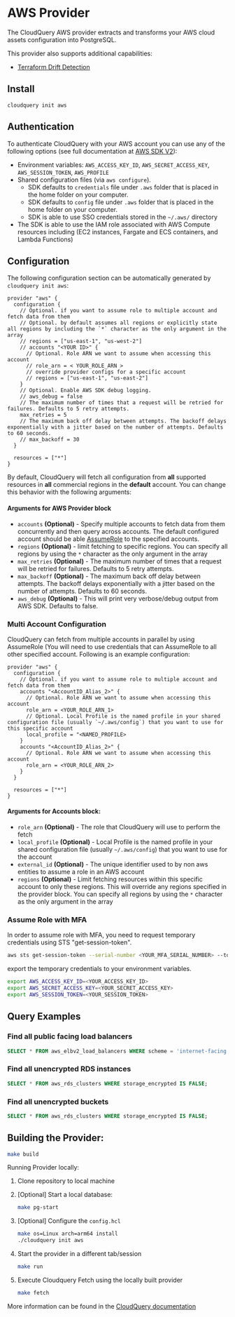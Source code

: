 # AWS Provider

The CloudQuery AWS provider extracts and transforms your AWS cloud assets configuration into PostgreSQL.

This provider also supports additional capabilities:
- [Terraform Drift Detection](https://docs.cloudquery.io/docs/cli/drift/overview)

## Install

```shell
cloudquery init aws
```

## Authentication

To authenticate CloudQuery with your AWS account you can use any of the following options (see full documentation at [AWS SDK V2](https://aws.github.io/aws-sdk-go-v2/docs/configuring-sdk/#specifying-credentials)):

- Environment variables: `AWS_ACCESS_KEY_ID`, `AWS_SECRET_ACCESS_KEY`, `AWS_SESSION_TOKEN`, `AWS_PROFILE`
- Shared configuration files (via `aws configure`).
  - SDK defaults to `credentials` file under `.aws` folder that is placed in the home folder on your computer.
  - SDK defaults to `config` file under `.aws` folder that is placed in the home folder on your computer.
  - SDK is able to use SSO credentials stored in the `~/.aws/` directory
- The SDK is able to use the IAM role associated with AWS Compute resources including (EC2 instances, Fargate and ECS containers, and Lambda Functions)

## Configuration

The following configuration section can be automatically generated by `cloudquery init aws`:

```hcl
provider "aws" {
  configuration {
    // Optional. if you want to assume role to multiple account and fetch data from them
    // Optional. by default assumes all regions or explicitly state all regions by including the `*` character as the only argument in the array
    // regions = ["us-east-1", "us-west-2"]
    // accounts "<YOUR ID>" {
      // Optional. Role ARN we want to assume when accessing this account
      // role_arn = < YOUR_ROLE_ARN >
      // override provider configs for a specific account
      // regions = ["us-east-1", "us-east-2"]
    }
    // Optional. Enable AWS SDK debug logging.
    // aws_debug = false
    // The maximum number of times that a request will be retried for failures. Defaults to 5 retry attempts.
    max_retries = 5
    // The maximum back off delay between attempts. The backoff delays exponentially with a jitter based on the number of attempts. Defaults to 60 seconds.
    // max_backoff = 30
  }

  resources = ["*"]
}
```

By default, CloudQuery will fetch all configuration from **all** supported resources in **all** commercial regions in the **default** account. You can change this behavior with the following arguments:

#### Arguments for AWS Provider block

- `accounts` **(Optional)** - Specify multiple accounts to fetch data from them concurrently and then query across accounts. The default configured account should be able [AssumeRole](https://docs.aws.amazon.com/STS/latest/APIReference/API_AssumeRole.html) to the specified accounts.
- `regions` **(Optional)** - limit fetching to specific regions. You can specify all regions by using the `*` character as the only argument in the array
- `max_retries` **(Optional)** - The maximum number of times that a request will be retried for failures. Defaults to 5 retry attempts.
- `max_backoff` **(Optional)** - The maximum back off delay between attempts. The backoff delays exponentially with a jitter based on the number of attempts. Defaults to 60 seconds.
- `aws_debug` **(Optional)** - This will print very verbose/debug output from AWS SDK. Defaults to false.

### Multi Account Configuration

CloudQuery can fetch from multiple accounts in parallel by using AssumeRole (You will need to use credentials that can AssumeRole to all other specified account. Following is an example configuration:

```hcl
provider "aws" {
  configuration {
    // Optional. if you want to assume role to multiple account and fetch data from them
    accounts "<AccountID_Alias_2>" {
      // Optional. Role ARN we want to assume when accessing this account
      role_arn = <YOUR_ROLE_ARN_1>
      // Optional. Local Profile is the named profile in your shared configuration file (usually `~/.aws/config`) that you want to use for this specific account
      local_profile = "<NAMED_PROFILE>
    }
    accounts "<AccountID_Alias_2>" {
      // Optional. Role ARN we want to assume when accessing this account
      role_arn = <YOUR_ROLE_ARN_2>
    }
  }

  resources = ["*"]
}
```

#### Arguments for Accounts block:

- `role_arn`  **(Optional)** - The role that CloudQuery will use to perform the fetch
- `local_profile`  **(Optional)** - Local Profile is the named profile in your shared configuration file (usually `~/.aws/config`) that you want to use for the account
- `external_id`    **(Optional)** - The unique identifier used to by non aws entities to assume a role in an AWS account
- `regions`  **(Optional)** - Limit fetching resources within this specific account to only these regions. This will override any regions specified in the provider block. You can specify all regions by using the `*` character as the only argument in the array



### Assume Role with MFA

In order to assume role with MFA, you need to request temporary credentials using STS "get-session-token".

```bash
aws sts get-session-token --serial-number <YOUR_MFA_SERIAL_NUMBER> --token-code <YOUR_MFA_TOKEN_CODE> --duration-seconds 3600
```

export the temporary credentials to your environment variables.

```bash
export AWS_ACCESS_KEY_ID=<YOUR_ACCESS_KEY_ID>
export AWS_SECRET_ACCESS_KEY=<YOUR_SECRET_ACCESS_KEY>
export AWS_SESSION_TOKEN=<YOUR_SESSION_TOKEN>
```


## Query Examples

### Find all public facing load balancers

```sql
SELECT * FROM aws_elbv2_load_balancers WHERE scheme = 'internet-facing';
```

### Find all unencrypted RDS instances

```sql
SELECT * FROM aws_rds_clusters WHERE storage_encrypted IS FALSE;
```

### Find all unencrypted buckets

```sql
SELECT * FROM aws_rds_clusters WHERE storage_encrypted IS FALSE;
```

## Building the Provider:

``` bash
make build
```


Running Provider locally:
1. Clone repository to local machine

2. [Optional] Start a local database:
    ```bash
    make pg-start
    ```
3. [Optional] Configure the `config.hcl`
    ```bash
    make os=Linux arch=arm64 install 
    ./cloudquery init aws
    ```
4. Start the provider in a different tab/session
    ```bash
    make run
    ```
5. Execute Cloudquery Fetch using the locally built provider
    ```bash
    make fetch
    ```

More information can be found in the [CloudQuery documentation](https://docs.cloudquery.io/docs/developers/debugging)